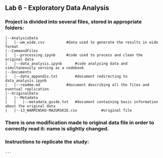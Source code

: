 ## Lab 6 - Exploratory Data Analysis

### Project is divided into several files, stored in appropriate folders:
    |--AnalysisData
    |	|--wm_wide.csv			#data used to generate the results in wide format
    |--CommandFiles
    |	|--processing.ipynb		#code used to process and clean the original data
    |	|--data_analysis.ipynb		#code analysing data and simultaneously serving as a codebook
    |--Documents
    |	|--data_appendix.txt		#document redirecting to data_analysis.ipynb
    |	|--readme.md			#document describing all the files and eventual replication
    |--OriginalData
    |	|--Metadata
    |	|	|--metadata_guide.txt	#document containing basic information about the original data
    |	|--13_WARMINSKO-MAZURSKIE.csv			#original file

### There is one modification made to original data file in order to correctly read it: name is slightly changed.

### Instructions to replicate the study:
    ...

